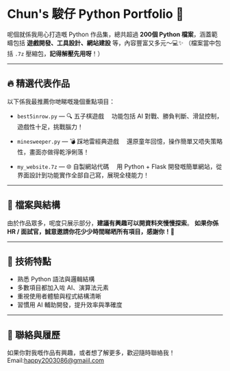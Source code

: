 # Chun's 駿仔 Python Portfolio 🚀

呢個就係我用心打造嘅 Python 作品集，總共超過 **200個 Python 檔案**，涵蓋範疇包括 **遊戲開發、工具設計、網站建設** 等，內容豐富又多元～💻✨
（檔案當中包括 `.7z` 壓縮包，**記得解壓先用呀**！）

---

## 🔥 精選代表作品

以下係我最推薦你哋睇嘅幾個重點項目：

* `best5inrow.py` — 🔍 五子棋遊戲
  　功能包括 AI 對戰、勝負判斷、滑鼠控制，遊戲性十足，挑戰腦力！

* `minesweeper.py` — 💣 踩地雷經典遊戲
  　還原童年回憶，操作簡單又唔失策略性，畫面亦做得乾淨俐落！

* `my_website.7z` — 🌐 自製網站代碼
  　用 Python + Flask 開發嘅簡單網站，從界面設計到功能實作全部自己寫，展現全棧能力！

---

## 📂 檔案與結構

由於作品眾多，呢度只展示部分，**建議有興趣可以開資料夾慢慢探索**。
**如果你係 HR / 面試官，誠意邀請你花少少時間睇晒所有項目，感謝你！🙏**

---

## 🧠 技術特點

* 熟悉 Python 語法與邏輯結構
* 多數項目都加入咗 AI、演算法元素
* 重視使用者體驗與程式結構清晰
* 習慣用 AI 輔助開發，提升效率與準確度

---

## 🔗 聯絡與履歷

如果你對我嘅作品有興趣，或者想了解更多，歡迎隨時聯絡我！
Email:happy2003086@gmaiil.com
